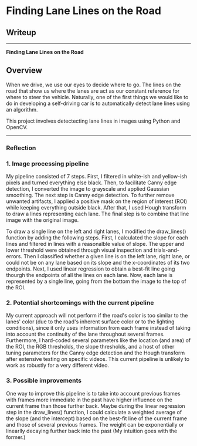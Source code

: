 # **Finding Lane Lines on the Road** 

## Writeup

---

**Finding Lane Lines on the Road**

Overview
---

When we drive, we use our eyes to decide where to go.  The lines on the road that show us where the lanes are act as our constant reference for where to steer the vehicle.  Naturally, one of the first things we would like to do in developing a self-driving car is to automatically detect lane lines using an algorithm.

This project involves detectecting lane lines in images using Python and OpenCV.


[//]: # (Image References)

[image1]: ./examples/grayscale.jpg "Grayscale"

---

### Reflection

### 1. Image processing pipeline

My pipeline consisted of 7 steps. First, I filtered in white-ish and yellow-ish pixels and turned everything else black. Then, to facilitate Canny edge detection, I converted the image to grayscale and applied Gaussian smoothing. The next step is Canny edge detection. To further remove unwanted artifacts, I applied a positive mask on the region of interest (ROI) while keeping everything outside black. After that, I used Hough transform to draw a lines representing each lane. The final step is to combine that line image with the original image. 

To draw a single line on the left and right lanes, I modified the draw_lines() function by adding the following steps. First, I calculated the slope for each lines and filtered in lines with a reasonalble value of slope. The upper and lower threshold were obtained through visual inspection and trials-and-errors. Then I classified whether a given line is on the left lane, right lane, or could not be on any lane based on its slope and the x-coordinates of its two endpoints. Next, I used linear regression to obtain a best-fit line going thourgh the endpoints of all the lines on each lane. Now, each lane is represented by a single line, going from the bottom the image to the top of the ROI.


### 2. Potential shortcomings with the current pipeline


My current approach will not perform if the road's color is too similar to the lanes' color (due to the road's inherent surface color or to the lighting conditions), since it only uses information from each frame instead of taking into account the continuity of the lane throughout several frames. Furthermore, I hard-coded several parameters like the location (and area) of the ROI, the RGB thresholds, the slope thresholds, and a host of other tuning parameters for the Canny edge detection and the Hough transform after extensive testing on specific videos. This current pipeline is unlikely to work as robustly for a very different video.


### 3. Possible improvements

One way to improve this pipeline is to take into account previous frames with frames more immediate in the past have higher influence on the current frame than those further back. Maybe during the linear regression step in the draw_lines() function, I could calculate a weighted average of the slope (and the intercept) based on the best-fit line of the current frame and those of several previous frames. The weight can be exponentially or linearlly decaying further back into the past (My intuition goes with the former.) 
